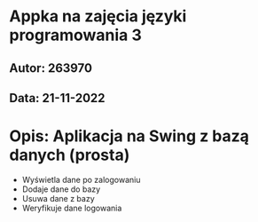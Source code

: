 # Appka na zajęcia języki programowania 3
## Autor: 263970
## Data: 21-11-2022

# Opis: Aplikacja na Swing z bazą danych (prosta)
* Wyświetla dane po zalogowaniu
* Dodaje dane do bazy
* Usuwa dane z bazy
* Weryfikuje dane logowania